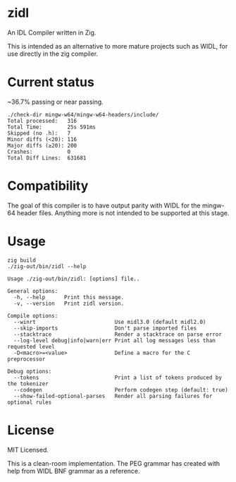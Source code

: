 # zidl

An IDL Compiler written in Zig.

This is intended as an alternative to more mature projects such as WIDL, for use directly in
the zig compiler.

# Current status

~36.7% passing or near passing.

```
./check-dir mingw-w64/mingw-w64-headers/include/
Total processed:   316
Total Time:        25s 591ms
Skipped (no .h):   7
Minor diffs (<20): 116
Major diffs (≥20): 200
Crashes:           0
Total Diff Lines:  631681
```

# Compatibility

The goal of this compiler is to have output parity with WIDL for the mingw-64 header files. Anything
more is not intended to be supported at this stage.

# Usage

```
zig build
./zig-out/bin/zidl --help
```

```
Usage ./zig-out/bin/zidl: [options] file..

General options:
  -h, --help      Print this message.
  -v, --version   Print zidl version.

Compile options:
  --winrt                         Use midl3.0 (default midl2.0)
  --skip-imports                  Don't parse imported files
  --stacktrace                    Render a stacktrace on parse error
  --log-level debug|info|warn|err Print all log messages less than requested level
  -D<macro>=<value>               Define a macro for the C preprocessor

Debug options:
  --tokens                        Print a list of tokens produced by the tokenizer
  --codegen                       Perform codegen step (default: true)
  --show-failed-optional-parses   Render all parsing failures for optional rules
```

# License

MIT Licensed.

This is a clean-room implementation. The PEG grammar has created with help from
WIDL BNF grammar as a reference.
